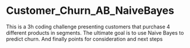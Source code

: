 # Customer_Churn_AB_NaiveBayes
This is a 3h coding challenge presenting customers that purchase 4 different products in segments. The ultimate goal is to use Naive Bayes to predict churn. And finally points for consideration and next steps
